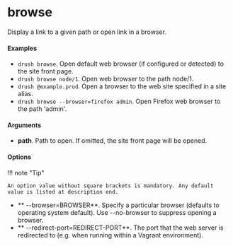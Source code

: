 # browse

Display a link to a given path or open link in a browser.

#### Examples

- <code>drush browse</code>. Open default web browser (if configured or detected) to the site front page.
- <code>drush browse node/1</code>. Open web browser to the path node/1.
- <code>drush @example.prod</code>. Open a browser to the web site specified in a site alias.
- <code>drush browse --browser=firefox admin</code>. Open Firefox web browser to the path 'admin'.

#### Arguments

- **path**. Path to open. If omitted, the site front page will be opened.

#### Options

!!! note "Tip"

    An option value without square brackets is mandatory. Any default value is listed at description end.

- ** --browser=BROWSER**. Specify a particular browser (defaults to operating system default). Use --no-browser to suppress opening a browser.
- ** --redirect-port=REDIRECT-PORT**. The port that the web server is redirected to (e.g. when running within a Vagrant environment).

